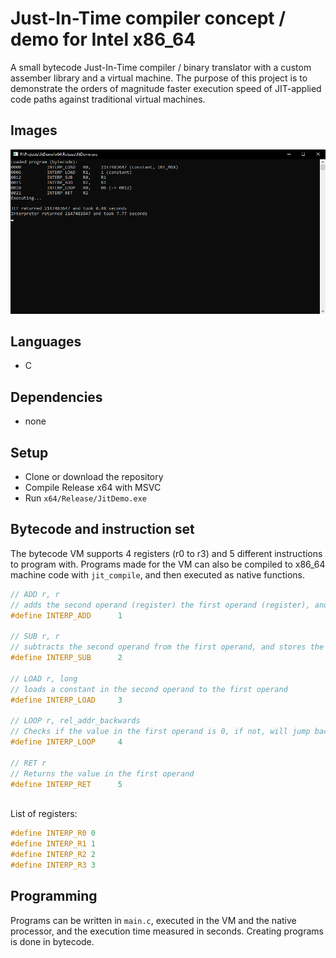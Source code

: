 # Just-In-Time compiler concept / demo for Intel x86_64 

A small bytecode Just-In-Time compiler / binary translator with a custom assember library and a virtual machine. The purpose of this project is to demonstrate the orders of magnitude faster execution speed of JIT-applied code paths against traditional virtual machines.

## Images
![terminal](https://raw.githubusercontent.com/fakelag/jit-demo/master/img/img0.png)

## Languages
* C

## Dependencies
* none

## Setup
* Clone or download the repository
* Compile Release x64 with MSVC
* Run `x64/Release/JitDemo.exe`

## Bytecode and instruction set

The bytecode VM supports 4 registers (r0 to r3) and 5 different instructions to program with. Programs made for the VM can also be compiled to x86_64 machine code with `jit_compile`, and then executed as native functions.

```c
// ADD r, r
// adds the second operand (register) the first operand (register), and stores the result in the first operand
#define INTERP_ADD		1

// SUB r, r
// subtracts the second operand from the first operand, and stores the result in the first operand
#define INTERP_SUB		2

// LOAD r, long
// loads a constant in the second operand to the first operand
#define INTERP_LOAD		3

// LOOP r, rel_addr_backwards
// Checks if the value in the first operand is 0, if not, will jump back the second operand amount of bytes relative to the instruction
#define INTERP_LOOP		4

// RET r
// Returns the value in the first operand
#define INTERP_RET		5
```

<br />
List of registers:

```c
#define INTERP_R0 0
#define INTERP_R1 1
#define INTERP_R2 2
#define INTERP_R3 3
```

## Programming

Programs can be written in `main.c`, executed in the VM and the native processor, and the execution time measured in seconds. Creating programs is done in bytecode.
